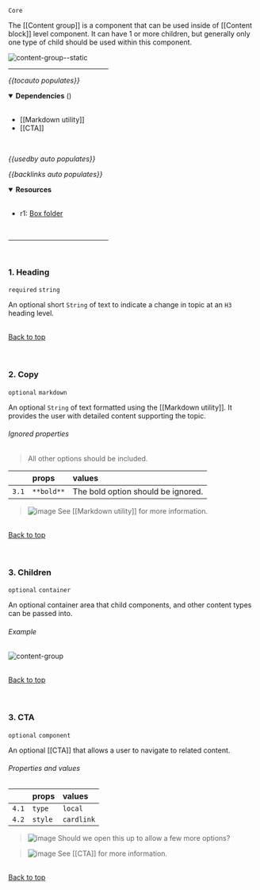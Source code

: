 `Core` <!-- category start --><!-- category end -->

The [[Content group]] is a component that can be used inside of
[[Content block]] level component. It can have 1 or more children, but generally
only one type of child should be used within this component.

![content-group--static](https://user-images.githubusercontent.com/3793636/121752904-cf9e4400-cad6-11eb-9d48-c7e3b0132749.png)

<hr width="40%" />

<!-- toc start open="true" depthStart="3" depthEnd="5" -->

_{{tocauto populates}}_

<!-- toc end -->

<details open="true">
  <summary><strong>Dependencies</strong> (<!-- dependencyCount start --><!-- dependencyCount end -->)</summary><br />

- [[Markdown utility]]
- [[CTA]]

<br />
</details>

<!-- usedby start -->

_{{usedby auto populates}}_

<!-- usedby end -->

<!-- backlinks start -->

_{{backlinks auto populates}}_

<!-- backlinks end -->

<a name="resources"></a>

<details open="true">
  <summary><strong>Resources</strong></summary><br />

- r1: [Box folder](https://ibm.ent.box.com/folder/99478674482)

<br />
</details>

<hr width="40%" />

<br />

### 1. Heading

`required` `string`

An optional short `String` of text to indicate a change in topic at an `H3`
heading level.

<br />[Back to top](#wiki-wrapper)<br /><br /><br />

### 2. Copy

`optional` `markdown`

An optional `String` of text formatted using the [[Markdown utility]]. It
provides the user with detailed content supporting the topic.

###### Ignored properties

> All other options should be included.

|       | props      | values                             |
| :---- | :--------- | :--------------------------------- |
| `3.1` | `**bold**` | The bold option should be ignored. |

> ![image](https://user-images.githubusercontent.com/3793636/117873919-f6faba80-b265-11eb-81a5-039bdcd822e8.png)
> See [[Markdown utility]] for more information.

<br />[Back to top](#wiki-wrapper)<br /><br /><br />

### 3. Children

`optional` `container`

An optional container area that child components, and other content types can be
passed into.

###### Example

![content-group](https://user-images.githubusercontent.com/3793636/121752225-4b978c80-cad5-11eb-85a3-80d1e92da9ec.gif)

<br />[Back to top](#wiki-wrapper)<br /><br /><br />

### 3. CTA

`optional` `component`

An optional [[CTA]] that allows a user to navigate to related content.

###### Properties and values

|       | props   | values     |
| :---- | :------ | :--------- |
| `4.1` | `type`  | `local`    |
| `4.2` | `style` | `cardlink` |

> ![image](https://user-images.githubusercontent.com/3793636/117874180-493bdb80-b266-11eb-8945-dde0d95431d6.png)
> Should we open this up to allow a few more options?

> ![image](https://user-images.githubusercontent.com/3793636/117873919-f6faba80-b265-11eb-81a5-039bdcd822e8.png)
> See [[CTA]] for more information.

<br />[Back to top](#wiki-wrapper)<br /><br /><br />
